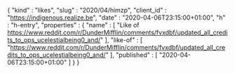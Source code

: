 {
  "kind" : "likes",
  "slug" : "2020/04/himzp",
  "client_id" : "https://indigenous.realize.be",
  "date" : "2020-04-06T23:15:00+01:00",
  "h" : "h-entry",
  "properties" : {
    "name" : [ "Like of https://www.reddit.com/r/DunderMifflin/comments/fvxdbf/updated_all_credits_to_ops_ucelestialbeing0_and/" ],
    "like-of" : [ "https://www.reddit.com/r/DunderMifflin/comments/fvxdbf/updated_all_credits_to_ops_ucelestialbeing0_and/" ],
    "published" : [ "2020-04-06T23:15:00+01:00" ]
  }
}
